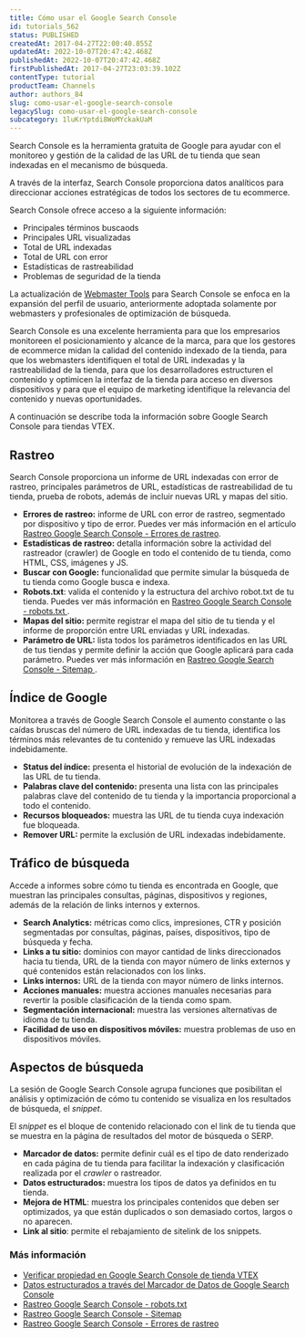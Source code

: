 ```yaml
---
title: Cómo usar el Google Search Console
id: tutorials_562
status: PUBLISHED
createdAt: 2017-04-27T22:00:40.855Z
updatedAt: 2022-10-07T20:47:42.468Z
publishedAt: 2022-10-07T20:47:42.468Z
firstPublishedAt: 2017-04-27T23:03:39.102Z
contentType: tutorial
productTeam: Channels
author: authors_84
slug: como-usar-el-google-search-console
legacySlug: como-usar-el-google-search-console
subcategory: 1luKrYptdi8WoMYckakUaM
---
```


Search Console es la herramienta gratuita de Google para ayudar con el monitoreo y gestión de la calidad de las URL de tu tienda que sean indexadas en el mecanismo de búsqueda.

A través de la interfaz, Search Console proporciona datos analíticos para direccionar acciones estratégicas de todos los sectores de tu ecommerce.

Search Console ofrece acceso a la siguiente información: 
* Principales términos buscaods
* Principales URL visualizadas
* Total de URL indexadas 
* Total de URL con error
* Estadísticas de rastreabilidad
* Problemas de seguridad de la tienda

La actualización de [Webmaster Tools](https://developers.google.com/search) para Search Console se enfoca en la expansión del perfil de usuario, anteriormente adoptada solamente por webmasters y profesionales de optimización de búsqueda.

Search Console es una excelente herramienta para que los empresarios monitoreen el posicionamiento y alcance de la marca, para que los gestores de ecommerce midan la calidad del contenido indexado de la tienda, para que los webmasters identifiquen el total de URL indexadas y la rastreabilidad de la tienda, para que los desarrolladores estructuren el contenido y optimicen la interfaz de la tienda para acceso en diversos dispositivos y para que el equipo de marketing identifique la relevancia del contenido y nuevas oportunidades.

A continuación se describe toda la información sobre Google Search Console para tiendas VTEX.

## Rastreo

Search Console proporciona un informe de URL indexadas con error de rastreo, principales parámetros de URL, estadísticas de rastreabilidad de tu tienda, prueba de robots, además de incluir nuevas URL y mapas del sitio.

- **Errores de rastreo:** informe de URL con error de rastreo, segmentado por dispositivo y tipo de error. Puedes ver más información en el artículo [Rastreo Google Search Console - Errores de rastreo](https://help.vtex.com/es/tutorial/rastreamento-google-search-console-erros-de-rastreamento--tutorials_568).
- **Estadísticas de rastreo:** detalla información sobre la actividad del rastreador (crawler) de Google en todo el contenido de tu tienda, como HTML, CSS, imágenes y JS.
- **Buscar con Google:** funcionalidad que permite simular la búsqueda de tu tienda como Google busca e indexa.
- **Robots.txt**: valida el contenido y la estructura del archivo robot.txt de tu tienda. Puedes ver más información en [Rastreo Google Search Console - robots.txt
](https://help.vtex.com/es/tutorial/rastreamento-google-search-console-robots-txt--tutorials_574).
- **Mapas del sitio:** permite registrar el mapa del sitio de tu tienda y el informe de proporción entre URL enviadas y URL indexadas.
- **Parámetro de URL:** lista todos los parámetros identificados en las URL de tus tiendas y permite definir la acción que Google aplicará para cada parámetro. Puedes ver más información en [Rastreo Google Search Console - Sitemap
](https://help.vtex.com/pt/tutorial/rastreamento-google-search-console-sitemap--tutorials_575).

## Índice de Google

Monitorea a través de Google Search Console el aumento constante o las caídas bruscas del número de URL indexadas de tu tienda, identifica los términos más relevantes de tu contenido y remueve las URL indexadas indebidamente.

- **Status del índice:** presenta el historial de evolución de la indexación de las URL de tu tienda.
- **Palabras clave del contenido:** presenta una lista con las principales palabras clave del contenido de tu tienda y la importancia proporcional a todo el contenido.
- **Recursos bloqueados:** muestra las URL de tu tienda cuya indexación fue bloqueada.
- **Remover URL:** permite la exclusión de URL indexadas indebidamente.

## Tráfico de búsqueda

Accede a informes sobre cómo tu tienda es encontrada en Google, que muestran las principales consultas, páginas, dispositivos y regiones, además de la relación de links internos y externos.

- **Search Analytics:** métricas como clics, impresiones, CTR y posición segmentadas por consultas, páginas, países, dispositivos, tipo de búsqueda y fecha.
- **Links a tu sitio:** dominios con mayor cantidad de links direccionados hacia tu tienda, URL de la tienda con mayor número de links externos y qué contenidos están relacionados con los links.
- **Links internos:** URL de la tienda con mayor número de links internos.
- **Acciones manuales:** muestra acciones manuales necesarias para revertir la posible clasificación de la tienda como spam.
- **Segmentación internacional:** muestra las versiones alternativas de idioma de tu tienda.
- **Facilidad de uso en dispositivos móviles:** muestra problemas de uso en dispositivos móviles.

## Aspectos de búsqueda

La sesión de Google Search Console agrupa funciones que posibilitan el análisis y optimización de cómo tu contenido se visualiza en los resultados de búsqueda, el _snippet_.

El _snippet_ es el bloque de contenido relacionado con el link de tu tienda que se muestra en la página de resultados del motor de búsqueda o SERP.

- **Marcador de datos:** permite definir cuál es el tipo de dato renderizado en cada página de tu tienda para facilitar la indexación y clasificación realizada por el _crawler_ o rastreador.
- **Datos estructurados:** muestra los tipos de datos ya definidos en tu tienda.
- **Mejora de HTML**: muestra los principales contenidos que deben ser optimizados, ya que están duplicados o son demasiado cortos, largos o no aparecen.
- **Link al sitio**: permite el rebajamiento de sitelink de los snippets.

### Más información

- [Verificar propiedad en Google Search Console de tienda VTEX](https://help.vtex.com/es/tutorial/como-verificar-propriedade-no-google-search-console-de-loja-vtex--frequentlyAskedQuestions_594)
- [Datos estructurados a través del Marcador de Datos de Google Search Console](https://help.vtex.com/es/tutorial/dados-estruturados-atraves-do-marcador-de-dados-do-google-search-console--tutorials_560)
- [Rastreo Google Search Console - robots.txt](https://help.vtex.com/es/tutorial/rastreamento-google-search-console-robots-txt--tutorials_574)
- [Rastreo Google Search Console - Sitemap](https://help.vtex.com/es/tutorial/rastreamento-google-search-console-sitemap--tutorials_575)
- [Rastreo Google Search Console - Errores de rastreo](https://help.vtex.com/es/tutorial/rastreamento-google-search-console-erros-de-rastreamento--tutorials_568)
